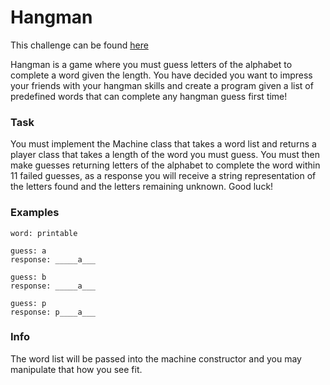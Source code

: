 # Hangman

This challenge can be found [here](https://www.codewars.com/kata/5761bb4f3665fe9315000003)

Hangman is a game where you must guess letters of the alphabet to complete a word given the length. You have decided you want to impress your friends with your hangman skills and create a program given a list of predefined words that can complete any hangman guess first time!

### Task
You must implement the Machine class that takes a word list and returns a player class that takes a length of the word you must guess. You must then make guesses returning letters of the alphabet to complete the word within 11 failed guesses, as a response you will receive a string representation of the letters found and the letters remaining unknown. Good luck!

### Examples
```
word: printable

guess: a
response: _____a___

guess: b
response: _____a___

guess: p
response: p____a___
```

### Info
The word list will be passed into the machine constructor and you may manipulate that how you see fit.